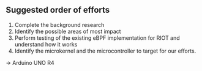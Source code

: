 ## Suggested order of efforts

1. Complete the background research
2. Identify the possible areas of most impact
3. Perform testing of the existing eBPF implementation for RIOT and understand
   how it works
4. Identify the microkernel and the microcontroller to target for our efforts.

-> Arduino UNO R4
